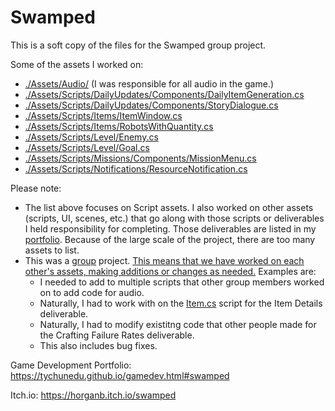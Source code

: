 # Swamped

This is a soft copy of the files for the Swamped group project.

Some of the assets I worked on:
- [./Assets/Audio/](./Assets/Audio/) (I was responsible for all audio in the game.)
- [./Assets/Scripts/DailyUpdates/Components/DailyItemGeneration.cs](./Assets/Scripts/DailyUpdates/Components/DailyItemGeneration.cs)
- [./Assets/Scripts/DailyUpdates/Components/StoryDialogue.cs](./Assets/Scripts/DailyUpdates/Components/StoryDialogue.cs)
- [./Assets/Scripts/Items/ItemWindow.cs](./Assets/Scripts/Items/ItemWindow.cs)
- [./Assets/Scripts/Items/RobotsWithQuantity.cs](./Assets/Scripts/Items/RobotsWithQuantity.cs)
- [./Assets/Scripts/Level/Enemy.cs](./Assets/Scripts/Level/Enemy.cs)
- [./Assets/Scripts/Level/Goal.cs](./Assets/Scripts/Level/LevelGoal.cs)
- [./Assets/Scripts/Missions/Components/MissionMenu.cs](./Assets/Scripts/Missions/Components/MissionMenu.cs)
- [./Assets/Scripts/Notifications/ResourceNotification.cs](./Assets/Scripts/Notifications/ResourceNotification.cs)

Please note: 
- The list above focuses on Script assets. I also worked on other assets (scripts, UI, scenes, etc.) that go along with those scripts or deliverables I held responsibility for completing. Those deliverables are listed in my [portfolio](https://tychunedu.github.io/gamedev.html#swamped). Because of the large scale of the project, there are too many assets to list.
- This was a <ins>group</ins> project. <ins>This means that we have worked on each other's assets, making additions or changes as needed.</ins> Examples are:
  - I needed to add to multiple scripts that other group members worked on to add code for audio.
  - Naturally, I had to work with on the [Item.cs](./Assets/Scripts/Items/Item.cs) script for the Item Details deliverable.
  - Naturally, I had to modify existitng code that other people made for the Crafting Failure Rates deliverable.
  - This also includes bug fixes.

Game Development Portfolio: https://tychunedu.github.io/gamedev.html#swamped

Itch.io: https://horganb.itch.io/swamped
